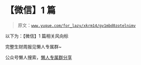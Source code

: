 # 【微信】1 篇

> 原文：[`www.yuque.com/for_lazy/xkrm14/gv1mbd0zotelnimv`](https://www.yuque.com/for_lazy/xkrm14/gv1mbd0zotelnimv)

以下为：【微信】1 篇相关风向标

完整生财周报见懒人专属群~

公众号懒人搜索，[懒人专属群分享](https://lazybook.fun/#/blog/group)